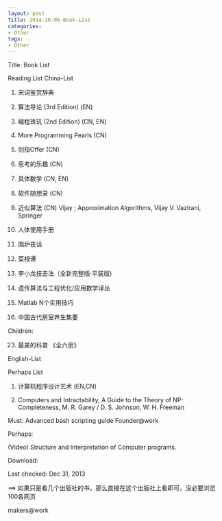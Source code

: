 ```yaml
---
layout: post
Title: 2014-10-06-Book-List
categories:
- Other
tags:
- Other
---
```

Title: Book List

 Reading List China-List

1. 宋词鉴赏辞典

2. 算法导论 (3rd Edition) (EN)

3. 编程珠玑 (2nd Edition) (CN, EN)

4. More Programming Pearls (CN)

5. 剑指Offer (CN)

6. 思考的乐趣 (CN)

7. 具体数学 (CN, EN)

8. 软件随想录 (CN)

12. 近似算法 (CN) Vijay ; Approximation Algorithms, Vijay V. Vazirani, Springer

13. 人体使用手册

14. 围炉夜话

15. 菜根谭

17. 李小龙技击法（全新完整版·平装版)

21. 遗传算法与工程优化/应用数学译丛

22. Matlab N个实用技巧

24. 中国古代房室养生集要

Children:

23. 最美的科普 《全六册》 

English-List

Perhaps List

1. 计算机程序设计艺术 (EN,CN)

2. Computers and Intractability, A Guide to the Theory of NP-Completeness, M. R. Garey / D. S. Johnson, W. H. Freeman

 Must:  Advanced bash scripting guide Founder@work

Perhaps:

(Video) Structure and Interpretation of Computer programs. 

Download:

Last checked: Dec 31, 2013

==&gt; 如果只是看几个出版社的书，那么直接在这个出版社上看即可，没必要浏览100各网页

makers@work

